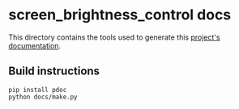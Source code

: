 # screen_brightness_control docs

This directory contains the tools used to generate this [project's documentation](https://crozzers.github.io/screen_brightness_control).


## Build instructions

```
pip install pdoc
python docs/make.py
```